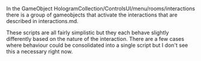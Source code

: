 In the GameObject HologramCollection/ControlsUI/menu/rooms/interactions there is a group of gameobjects that activate the interactions that are described in interactions.md.

These scripts are all fairly simplistic but they each behave slightly differently based on the nature of the interaction. There are a few cases where behaviour could be consolidated into a single script but I don't see this a necessary right now.
